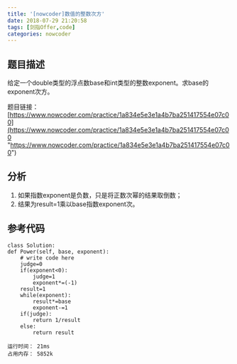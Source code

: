 ```yaml
---
title: '[nowcoder]数值的整数次方'
date: 2018-07-29 21:20:58
tags: [剑指Offer,code]
categories: nowcoder
---
```


## 题目描述

给定一个double类型的浮点数base和int类型的整数exponent。求base的exponent次方。

题目链接： [https://www.nowcoder.com/practice/1a834e5e3e1a4b7ba251417554e07c00](https://www.nowcoder.com/practice/1a834e5e3e1a4b7ba251417554e07c00 "https://www.nowcoder.com/practice/1a834e5e3e1a4b7ba251417554e07c00")

<!-- more -->

## 分析

1. 如果指数exponent是负数，只是将正数次幂的结果取倒数；
2. 结果为result=1乘以base指数exponent次。

## 参考代码

	class Solution:
    def Power(self, base, exponent):
        # write code here
        judge=0
        if(exponent<0):
            judge=1
            exponent*=(-1)
        result=1
        while(exponent):
            result*=base
            exponent-=1
        if(judge):
            return 1/result
        else:
            return result

	运行时间： 21ms
	占用内存： 5852k